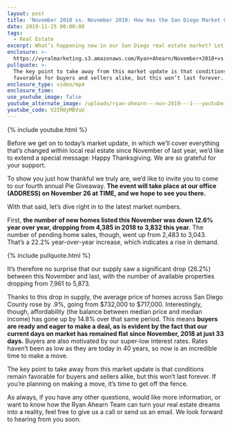 ```yaml
---
layout: post
title: 'November 2018 vs. November 2019: How Has the San Diego Market Changed?'
date: 2019-11-25 00:00:00
tags:
  - Real Estate
excerpt: What’s happening now in our San Diego real estate market? Let’s discuss.
enclosure: >-
  https://vyralmarketing.s3.amazonaws.com/Ryan+Ahearn/November+2018+vs.+November+2019-+How+Has+the+San+Diego+Market+Changed_.mp4
pullquote: >-
  The key point to take away from this market update is that conditions remain
  favorable for buyers and sellers alike, but this won’t last forever.
enclosure_type: video/mp4
enclosure_time:
use_youtube_image: false
youtube_alternate_image: /uploads/ryan-ahearn---nov-2019---1---youtube-edit-2.jpg
youtube_code: V2IR0yMBVuU
---
```


{% include youtube.html %}

Before we get on to today’s market update, in which we’ll cover everything that’s changed within local real estate since November of last year, we’d like to extend a special message: Happy Thanksgiving. We are so grateful for your support.&nbsp;

To show you just how thankful we truly are, we’d like to invite you to come to our fourth annual Pie Giveaway. **The event will take place at our office (ADDRESS) on November 26 at TIME, and we hope to see you there.**&nbsp;

With that said, let’s dive right in to the latest market numbers.

First, **the number of new homes listed this November was down 12.6% year over year, dropping from 4,385 in 2018 to 3,832 this year.** The number of pending home sales, though, went up from 2,483 to 3,043. That’s a 22.2% year-over-year increase, which indicates a rise in demand.

{% include pullquote.html %}

It’s therefore no surprise that our supply saw a significant drop (26.2%) between this November and last, with the number of available properties dropping from 7,961 to 5,873.

Thanks to this drop in supply, the average price of homes across San Diego County rose by .9%, going from $732,000 to $717,000. Interestingly, though, affordability (the balance between median price and median income) has gone up by 14.8% over that same period. This means **buyers are ready and eager to make a deal, as is evident by the fact that our current days on market has remained flat since November, 2018 at just 33 days.** Buyers are also motivated by our super-low interest rates. Rates haven’t been as low as they are today in 40 years, so now is an incredible time to make a move.&nbsp;

The key point to take away from this market update is that conditions remain favorable for buyers and sellers alike, but this won’t last forever. If you’re planning on making a move, it’s time to get off the fence.

As always, if you have any other questions, would like more information, or want to know how the Ryan Ahearn Team can turn your real estate dreams into a reality, feel free to give us a call or send us an email. We look forward to hearing from you soon.